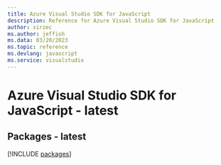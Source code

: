 ```yaml
---
title: Azure Visual Studio SDK for JavaScript
description: Reference for Azure Visual Studio SDK for JavaScript
author: xirzec
ms.author: jeffish
ms.data: 03/20/2023
ms.topic: reference
ms.devlang: javascript
ms.service: visualstudio
---
```

# Azure Visual Studio SDK for JavaScript - latest
## Packages - latest
[!INCLUDE [packages](visual-studio-index.md)]